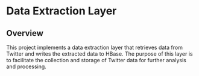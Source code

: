 # Data Extraction Layer

## Overview

This project implements a data extraction layer that retrieves data from Twitter and writes the extracted data to HBase. The purpose of this layer is to facilitate the collection and storage of Twitter data for further analysis and processing.
